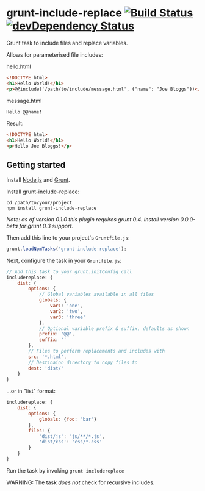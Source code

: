 grunt-include-replace [![Build Status](https://travis-ci.org/alanshaw/grunt-include-replace.png)](https://travis-ci.org/alanshaw/grunt-include-replace) [![devDependency Status](https://david-dm.org/alanshaw/grunt-include-replace/dev-status.png)](https://david-dm.org/alanshaw/grunt-include-replace#info=devDependencies)
=====================

Grunt task to include files and replace variables.

Allows for parameterised file includes:
 
hello.html

```html
<!DOCTYPE html>
<h1>Hello World!</h1>
<p>@@include('/path/to/include/message.html', {"name": "Joe Bloggs"})</p>
```

message.html

```html
Hello @@name!
```

Result:

```html
<!DOCTYPE html>
<h1>Hello World!</h1>
<p>Hello Joe Bloggs!</p>
```

Getting started
---------------

Install [Node.js](http://nodejs.org/) and [Grunt](http://gruntjs.com/).

Install grunt-include-replace:

	cd /path/to/your/project
	npm install grunt-include-replace

_Note: as of version 0.1.0 this plugin requires grunt 0.4. Install version 0.0.0-beta for grunt 0.3 support._

Then add this line to your project's `Gruntfile.js`:

```javascript
grunt.loadNpmTasks('grunt-include-replace');
```

Next, configure the task in your `Gruntfile.js`:

```javascript
// Add this task to your grunt.initConfig call
includereplace: {
	dist: {
		options: {
			// Global variables available in all files
			globals: {
				var1: 'one',
				var2: 'two',
				var3: 'three'
			},
			// Optional variable prefix & suffix, defaults as shown
			prefix: '@@',
			suffix: ''
		},
		// Files to perform replacements and includes with
		src: '*.html',
		// Destinaion directory to copy files to
		dest: 'dist/'
	}
}
```

...or in "list" format:

```javascript
includereplace: {
	dist: {
		options: {
			globals: {foo: 'bar'}
		},
		files: {
			'dist/js': 'js/**/*.js',
			'dist/css': 'css/*.css'
		}
	}
}
```

Run the task by invoking `grunt includereplace`

WARNING: The task _does not_ check for recursive includes.
